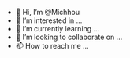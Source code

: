 - 👋 Hi, I’m @Michhou
- 👀 I’m interested in ...
- 🌱 I’m currently learning ...
- 💞️ I’m looking to collaborate on ...
- 📫 How to reach me ...

<!---
Michhou/Michhou is a ✨ special ✨ repository because its `README.md` (this file) appears on your GitHub profile.
You can click the Preview link to take a look at your changes.
--->
